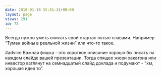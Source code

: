```yaml
---
date: 2018-01-18 15:51:31+00:00
layout: page
views: 291
id: 72
---
```


Всегда нужно уметь описать свой стартап пятью славами. Например “Туман войны в реальной жизни” или что-то такое.

#advice Важная фишка - это короткое описание хорошо бы писать на каждом слайде вашей презентации. Тогда спящее жюри хакатона или инвестор взглянут на семнадцатый слайд доклада и подумают - “хм, хорошая идея то”.


